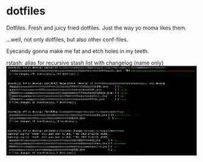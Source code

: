 dotfiles
========

Dotfiles. Fresh and juicy fried dotfiles. Just the way yo moma likes them.

...well, not only dotfiles, but also other conf-files. 

Eyecandy gonna make me fat and etch holes in my teeth.


rstash: alias for recursive stash list with changelog (name only)
![Recursive stash with changelog](doc/img/rstash.png)
